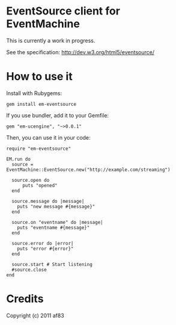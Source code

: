 # EventSource client for EventMachine

This is currently a work in progress.

See the specification: http://dev.w3.org/html5/eventsource/

# How to use it

Install with Rubygems:

    gem install em-eventsource

If you use bundler, add it to your Gemfile:

    gem "em-ucengine", "~>0.0.1"

Then, you can use it in your code:

    require "em-eventsource"

    EM.run do
      source = EventMachine::EventSource.new("http://example.com/streaming")

      source.open do
          puts "opened"
      end

      source.message do |message|
        puts "new message #{message}"
      end

      source.on "eventname" do |message|
        puts "eventname #{message}"
      end

      source.error do |error|
        puts "error #{error}"
      end

      source.start # Start listening
      #source.close
    end

# Credits

Copyright (c) 2011 af83
